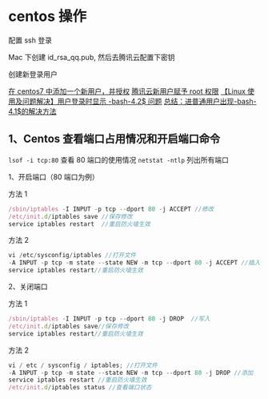 # centos 操作

配置 ssh 登录

Mac 下创建 id_rsa_qq.pub, 然后去腾讯云配置下密钥

创建新登录用户

[在 centos7 中添加一个新用户，并授权](https://cloud.tencent.com/developer/article/1058742)
[腾讯云新用户赋予 root 权限](https://blog.csdn.net/wang1144/article/details/70255506)
[【Linux 使用及问题解决】用户登录时显示 -bash-4.2\$ 问题](https://www.cnblogs.com/luxj/p/7654974.html)
[总结：进普通用户出现-bash-4.1\$的解决方法](https://blog.csdn.net/sxkjkoukou/article/details/8982855)

## 1、Centos 查看端口占用情况和开启端口命令

`lsof -i tcp:80` 查看 80 端口的使用情况
`netstat -ntlp` 列出所有端口

1、开启端口（80 端口为例）

方法 1

```js
/sbin/iptables -I INPUT -p tcp --dport 80 -j ACCEPT //修改
/etc/init.d/iptables save //保存修改
service iptables restart  //重启防火墙生效
```

方法 2

```js
vi /etc/sysconfig/iptables //打开文件
-A INPUT -p tcp -m state --state NEW -m tcp --dport 80 -j ACCEPT //插入语句
service iptables restart//重启防火墙生效
```

2、关闭端口

方法 1

```js
/sbin/iptables -I INPUT -p tcp --dport 80 -j DROP  //写入
/etc/init.d/iptables save//保存修改
service iptables restart//重启防火墙生效
```

方法 2

```js
vi / etc / sysconfig / iptables; //打开文件
-A INPUT -p tcp -m state --state NEW -m tcp --dport 80 -j DROP //添加
service iptables restart //重启防火墙生效
/etc/init.d/iptables status //查看端口状态
```
